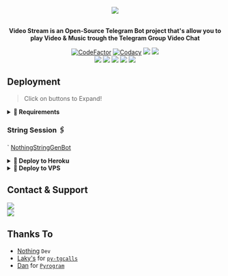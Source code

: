 <p align="center"><a href="https://t.me/VeezVideoBot"><img src="https://github.com/PunyaChael/Bot-Telegram/raw/main/driver/veezlogo.png"></a></p>
<p align="center">
    <br><b>Video Stream is an Open-Source Telegram Bot project that's allow you to play Video & Music trough the Telegram Group Video Chat</b><br>
</p>
<p align="center">
    <a href="https://www.codefactor.io/repository/github/PunyaChael/Bot-Telegram"> <img src="https://www.codefactor.io/repository/github/PunyaChael/Bot-Telegram/badge?color=red&logo=codacy&style=flat-square" alt="CodeFactor" /></a>
    <a href="https://app.codacy.com/gh/PunyaChael/Bot-Telegram/dashboard"> <img src="https://img.shields.io/codacy/grade/a723cb464d5a4d25be3152b5d71de82d?color=red&logo=codacy&style=flat-square" alt="Codacy" /></a>
    <a href="https://www.python.org/" alt="made-with-python"> <img src="https://img.shields.io/badge/Made%20with-Python-black.svg?style=flat-square&logo=python&logoColor=blue&color=red" /></a>
    <a href="https://github.com/PunyaChael/Bot-Telegram/graphs/commit-activity" alt="Maintenance"> <img src="https://img.shields.io/badge/Maintained%3F-yes-red.svg?style=flat-square" /></a><br>
    <a href="https://github.com/PunyaChael/Bot-Telegram"> <img src="https://img.shields.io/github/repo-size/PunyaChael/Bot-Telegram?color=red&logo=github&logoColor=blue&style=flat-square" /></a>
    <a href="https://github.com/PunyaChael/Bot-Telegram/commits/main"> <img src="https://img.shields.io/github/last-commit/PunyaChael/Bot-Telegram?color=red&logo=github&logoColor=blue&style=flat-square" /></a>
    <a href="https://github.com/PunyaChael/Bot-Telegram/issues"> <img src="https://img.shields.io/github/issues/PunyaChael/Bot-Telegram?color=red&logo=github&logoColor=blue&style=flat-square" /></a>
    <a href="https://github.com/PunyaChael/Bot-Telegram/network/members"> <img src="https://img.shields.io/github/forks/PunyaChael/Bot-Telegram?color=red&logo=github&logoColor=blue&style=flat-square" /></a>
    <a href="https://github.com/PunyaChael/Bot-Telegram/network/members"> <img src="https://img.shields.io/github/stars/PunyaChael/Bot-Telegram?color=red&logo=github&logoColor=blue&style=flat-square" /></a>
</p>

## Deployment

> Click on buttons to Expand!
<details>
<summary><b>🔗 Requirements</b></summary>
<br>

- [Python3.9](https://www.python.org/downloads/release/python-390/)
- [Telegram API Key](https://docs.pyrogram.org/intro/setup#api-keys)
- [Telegram Bot Token](https://t.me/botfather)
- [MongoDB URL](https://telegra.ph/How-to-Get-mongodb-url-02-18)
- [Telegram Bot Session String](https://t.me/SessionGeneratorBot)
    
</details>

### String Session 🖇
`
[NothingStringGenBot](https://t.me/NothingStringGenBot)

<details>
<summary><b>🔗 Deploy to Heroku</b></summary>
<br>

> Heroku has blacklisted this repository, That's why you get policy error message while pressing the Deploy Button. So the solution is you'll need to Fork this repo first and tap the Deploy Button from your forked repo. Click the fork button in the upper right corner next to the star button to fork this Repo.

<h4>Click the button below to deploy Bot on Heroku!</h4>    
<p><a href="https://heroku.com/deploy"><img src="https://img.shields.io/badge/Deploy%20To%20Heroku-blueviolet?style=for-the-badge&logo=heroku" width="200""/></a></p>

</details>

<details>
<summary><b>🔗 Deploy to VPS</b></summary>
<br>

> Command

```console
root@linux~ $ git clone https://github.com/PunyaChael/Bot-Telegram
root@linux~ $ cd Bot-Telegram
root@linux~ $ pip3 install -U -r requirements.txt
root@linux~ $ cp example.env .env
```
> Edit .env with your own values and then start bot with
```console
root@linux~ $ python3 main.py
```

</details>


## Contact & Support

<a href="https://t.me/NothingMusikBot"><img src="https://img.shields.io/badge/Join-Updates%20Channel-blue.svg?style=for-the-badge&logo=Telegram"></a><br>
<a href="https://t.me/KenalSayaaa"><img src="https://img.shields.io/badge/Contact-Repo%20Owner-blue.svg?style=for-the-badge&logo=Telegram"></a>



## Thanks To

- [Nothing](https://github.com/PunyaChael) ``Dev``
- [Laky's](https://github.com/Laky-64) for [``py-tgcalls``](https://github.com/pytgcalls/pytgcalls)
- [Dan](https://github.com/delivrance) for [``Pyrogram``](https://github.com/pyrogram)
